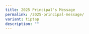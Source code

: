 ```yaml
---
title: 2025 Principal's Message
permalink: /2025-principal-message/
variant: tiptap
description: ""
---
```

<p></p>
